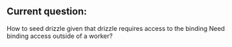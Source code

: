 ## Current question:

How to seed drizzle given that drizzle requires access to the binding
Need binding access outside of a worker?